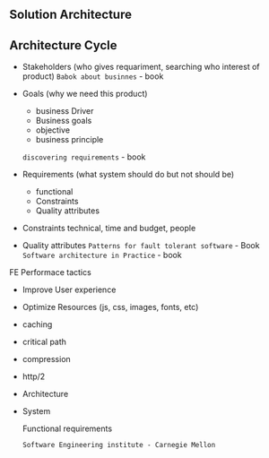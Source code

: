 ## Solution Architecture


## Architecture Cycle

- Stakeholders (who gives requariment, searching who interest of product)
  `Babok about businnes` - book 
  
- Goals (why we need this product)
  - business Driver
  - Business goals
  - objective
  - business principle 
  
  `discovering requirements` - book
  
- Requirements (what system should do but not should be)
  - functional
  - Constraints
  - Quality attributes

- Constraints
  technical, time and budget, people

- Quality attributes
   `Patterns for fault tolerant software` - Book
   `Software architecture in Practice` - book
  
  
 FE Performace tactics
 - Improve User experience 
 - Optimize Resources (js, css, images, fonts, etc)
 - caching
 - critical path
 - compression
 - http/2
 
  
- Architecture 

- System


  
  Functional requirements 
  
  
  `Software Engineering institute - Carnegie Mellon`
  
